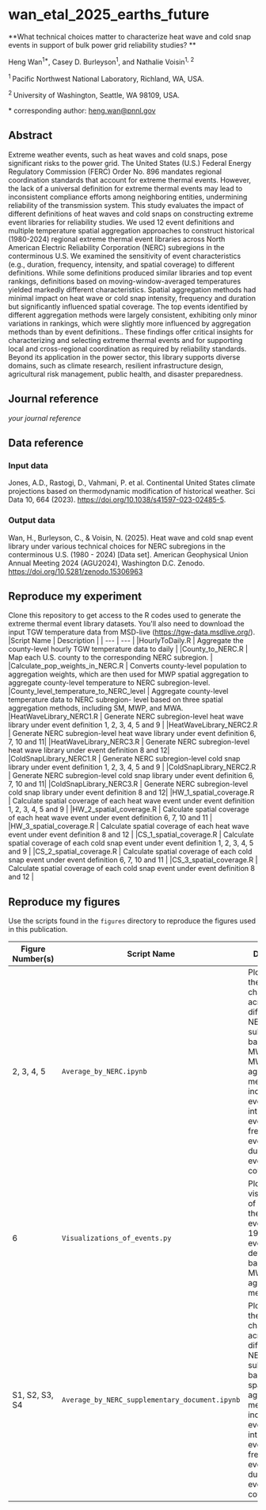# wan_etal_2025_earths_future

**What technical choices matter to characterize heat wave and cold snap events in support of bulk power grid reliability studies? **

Heng Wan<sup>1\*</sup>, Casey D. Burleyson<sup>1</sup>,  and Nathalie Voisin<sup>1, 2</sup>

<sup>1 </sup>Pacific Northwest National Laboratory, Richland, WA, USA.

<sup>2 </sup>University of Washington, Seattle, WA 98109, USA.

\* corresponding author:  heng.wan@pnnl.gov

## Abstract
Extreme weather events, such as heat waves and cold snaps, pose significant risks to the power grid. The United States (U.S.) Federal Energy Regulatory Commission (FERC) Order No. 896 mandates regional coordination standards that account for extreme thermal events. However, the lack of a universal definition for extreme thermal events may lead to inconsistent compliance efforts among neighboring entities, undermining reliability of the transmission system. This study evaluates the impact of different definitions of heat waves and cold snaps on constructing extreme event libraries for reliability studies. We used 12 event definitions and multiple temperature spatial aggregation approaches to construct historical (1980-2024) regional extreme thermal event libraries across North American Electric Reliability Corporation (NERC) subregions in the conterminous U.S. We examined the sensitivity of event characteristics (e.g., duration, frequency, intensity, and spatial coverage) to different definitions. While some definitions produced similar libraries and top event rankings, definitions based on moving-window-averaged temperatures yielded markedly different characteristics. Spatial aggregation methods had minimal impact on heat wave or cold snap intensity, frequency and duration but significantly influenced spatial coverage. The top events identified by different aggregation methods were largely consistent, exhibiting only minor variations in rankings, which were slightly more influenced by aggregation methods than by event definitions.. These findings offer critical insights for characterizing and selecting extreme thermal events and for supporting local and cross-regional coordination as required by reliability standards. Beyond its application in the power sector, this library supports diverse domains, such as climate research, resilient infrastructure design, agricultural risk management, public health, and disaster preparedness.

## Journal reference
_your journal reference_

## Data reference

### Input data
Jones, A.D., Rastogi, D., Vahmani, P. et al. Continental United States climate projections based on thermodynamic modification of historical weather. Sci Data 10, 664 (2023). https://doi.org/10.1038/s41597-023-02485-5.

### Output data

Wan, H., Burleyson, C., & Voisin, N. (2025). Heat wave and cold snap event library under various technical choices for NERC subregions in the conterminous U.S. (1980 - 2024) [Data set]. American Geophysical Union Annual Meeting 2024 (AGU2024), Washington D.C. Zenodo. https://doi.org/10.5281/zenodo.15306963

## Reproduce my experiment
Clone this repository to get access to the R codes used to generate the extreme thermal event library datasets. You'll also need to download the input TGW temperature data from MSD-live (https://tgw-data.msdlive.org/). 
|Script Name | Description |
| --- | --- |
|HourlyToDaily.R | Aggregate the county-level hourly TGW temperature data to daily |
|County_to_NERC.R | Map each U.S. county to the corresponding NERC subregion. |
|Calculate_pop_weights_in_NERC.R  | Converts county-level population to aggregation weights, which are then used for MWP spatial aggregation to aggregate county-level temperature to NERC subregion-level.
|County_level_temperature_to_NERC_level | Aggregate county-level temperature data to NERC subregion- level based on three spatial aggregation methods, including SM, MWP, and MWA.
|HeatWaveLibrary_NERC1.R | Generate NERC subregion-level heat wave library under event definition 1, 2, 3, 4, 5 and 9 |
|HeatWaveLibrary_NERC2.R | Generate NERC subregion-level heat wave library under event definition 6, 7, 10 and 11|
|HeatWaveLibrary_NERC3.R | Generate NERC subregion-level heat wave library under event definition 8 and 12|
|ColdSnapLibrary_NERC1.R | Generate NERC subregion-level cold snap library under event definition 1, 2, 3, 4, 5 and 9 |
|ColdSnapLibrary_NERC2.R | Generate NERC subregion-level cold snap library under event definition 6, 7, 10 and 11|
|ColdSnapLibrary_NERC3.R | Generate NERC subregion-level cold snap library under event definition 8 and 12|
|HW_1_spatial_coverage.R | Calculate spatial coverage of each heat wave event under event definition 1, 2, 3, 4, 5 and 9 |
|HW_2_spatial_coverage.R | Calculate spatial coverage of each heat wave event under event definition 6, 7, 10 and 11 |
|HW_3_spatial_coverage.R | Calculate spatial coverage of each heat wave event under event definition 8 and 12 |
|CS_1_spatial_coverage.R | Calculate spatial coverage of each cold snap event under event definition 1, 2, 3, 4, 5 and 9 |
|CS_2_spatial_coverage.R | Calculate spatial coverage of each cold snap event under event definition 6, 7, 10 and 11 |
|CS_3_spatial_coverage.R | Calculate spatial coverage of each cold snap event under event definition 8 and 12 |

## Reproduce my figures
Use the scripts found in the `figures` directory to reproduce the figures used in this publication.

| Figure Number(s) | Script Name | Description |
| --- | --- | --- |
| 2, 3, 4, 5 | `Average_by_NERC.ipynb` | Plot extreme thermal event characteristics across different NERC subregions based on MWA and MWP spatial aggregation methods, including event intensity, event frequency, event duration, and event spatial coverage.|
| 6 | `Visualizations_of_events.py` | Plot the visualization of extreme thermal events in 1980 under event definition 4 based on MWP spatial aggregation method. |
|S1, S2, S3, S4 | `Average_by_NERC_supplementary_document.ipynb` | Plot extreme thermal event characteristics across different NERC subregions based on SM spatial aggregation method, including event intensity, event frequency, event duration, and event spatial coverage.|


